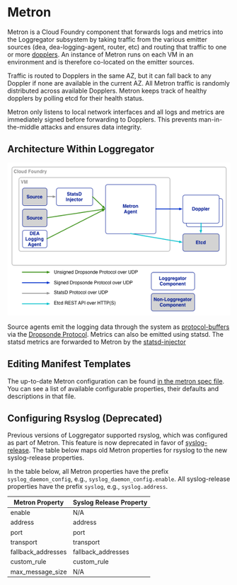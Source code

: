 # Metron

Metron is a Cloud Foundry component that forwards logs and metrics into the
Loggregator subsystem by taking traffic from the various emitter sources (dea,
dea-logging-agent, router, etc) and routing that traffic to one or more
[dopplers](../doppler). An instance of Metron runs on each VM in an
environment and is therefore co-located on the emitter sources.

Traffic is routed to Dopplers in the same AZ, but it can fall back to any
Doppler if none are available in the current AZ. All Metron traffic is
randomly distributed across available Dopplers. Metron keeps track of healthy
dopplers by polling etcd for their health status.

Metron only listens to local network interfaces and all logs and metrics are
immediately signed before forwarding to Dopplers. This prevents
man-in-the-middle attacks and ensures data integrity.

## Architecture Within Loggregator

![Loggregator Diagram](metron.png)

Source agents emit the logging data through the system as
[protocol-buffers](https://developers.google.com/protocol-buffers/) via the
[Dropsonde Protocol](https://github.com/cloudfoundry/dropsonde-protocol).
Metrics can also be emitted using statsd. The statsd metrics are forwarded to
Metron by the
[statsd-injector](https://github.com/cloudfoundry/statsd-injector)

## Editing Manifest Templates

The up-to-date Metron configuration can be found [in the metron spec
file](../../jobs/metron_agent/spec). You can see a list of available
configurable properties, their defaults and descriptions in that file.

## Configuring Rsyslog (Deprecated)

Previous versions of Loggregator supported rsyslog, which was configured as
part of Metron. This feature is now deprecated in favor of
[syslog-release](https://github.com/cloudfoundry/syslog-release). The table
below maps old Metron properties for rsyslog to the new syslog-release
properties.

In the table below, all Metron properties have the prefix
`syslog_daemon_config`, e.g., `syslog_daemon_config.enable`. All
syslog-release properties have the prefix `syslog`, e.g., `syslog.address`.

| Metron Property     | Syslog Release Property |
|---------------------|-------------------------|
| enable              | N/A                     |
| address             | address                 |
| port                | port                    |
| transport           | transport               |
| fallback_addresses  | fallback_addresses      |
| custom_rule         | custom_rule             |
| max_message_size    | N/A                     |
